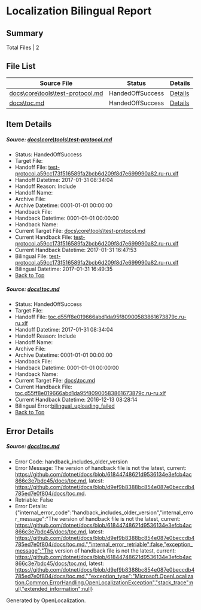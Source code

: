 # <a name='report-top'></a> Localization Bilingual Report

## Summary
 Total Files | 2

## File List
 Source File | Status | Details 
 ----------- | ------ | ------- 
 [docs\core\tools\test-protocol.md](https://github.com/dotnet/docs/blob/d9ef9b8388bc854e087e0beccdb4785ed7e0f804/docs/core/tools/test-protocol.md) | HandedOffSuccess | [Details](#01709dae4164c93faff06a501ff304dc1300c24e114)
 [docs\toc.md](https://github.com/dotnet/docs/blob/d9ef9b8388bc854e087e0beccdb4785ed7e0f804/docs/toc.md) | HandedOffSuccess | [Details](#639884c79ea63b8a638d56f55a52e12948c995f13469)

## Item Details
##### <a name='01709dae4164c93faff06a501ff304dc1300c24e114'></a> Source: [docs\core\tools\test-protocol.md](https://github.com/dotnet/docs/blob/d9ef9b8388bc854e087e0beccdb4785ed7e0f804/docs/core/tools/test-protocol.md)
* Status: HandedOffSuccess
* Target File: 
* Handoff File: [test-protocol.a59cc173f516589fa2bcb6d209f8d7e699990a82.ru-ru.xlf](https://github.com/dotnet/docs.handoff/blob/003a08a9f4dd27d10a0cf94a3c7f20a22131e03d/ol-handoff/dotnet/docs.ru-ru/master/dotnet-core/test-protocol.a59cc173f516589fa2bcb6d209f8d7e699990a82.ru-ru.xlf)
* Handoff Datetime: 2017-01-31 08:34:04
* Handoff Reason: Include
* Handoff Name: 
* Archive File: 
* Archive Datetime: 0001-01-01 00:00:00
* Handback File: 
* Handback Datetime: 0001-01-01 00:00:00
* Handback Name: 
* Current Target File: [docs\core\tools\test-protocol.md](https://github.com/dotnet/docs.ru-ru/blob/7b3bada61234f1d93b3c466450500fac03007501/docs/core/tools/test-protocol.md)
* Current Handback File: [test-protocol.a59cc173f516589fa2bcb6d209f8d7e699990a82.ru-ru.xlf](https://github.com/dotnet/docs.handback/blob/1e17b51956aaa9a932bc32c66782d782fff16333/ol-handback/dotnet/docs.ru-ru/master/dotnet-core/test-protocol.a59cc173f516589fa2bcb6d209f8d7e699990a82.ru-ru.xlf)
* Current Handback Datetime: 2017-01-31 16:47:53
* Bilingual File: [test-protocol.a59cc173f516589fa2bcb6d209f8d7e699990a82.ru-ru.xlf](https://github.com/dotnet/docs.handback/blob/1e17b51956aaa9a932bc32c66782d782fff16333/ol-handback/dotnet/docs.ru-ru/master/dotnet-core/test-protocol.a59cc173f516589fa2bcb6d209f8d7e699990a82.ru-ru.xlf)
* Bilingual Datetime: 2017-01-31 16:49:35
* [Back to Top](#report-top)

##### <a name='639884c79ea63b8a638d56f55a52e12948c995f13469'></a> Source: [docs\toc.md](https://github.com/dotnet/docs/blob/d9ef9b8388bc854e087e0beccdb4785ed7e0f804/docs/toc.md)
* Status: HandedOffSuccess
* Target File: 
* Handoff File: [toc.d55ff8e019666abd1da95f80900583861673879c.ru-ru.xlf](https://github.com/dotnet/docs.handoff/blob/003a08a9f4dd27d10a0cf94a3c7f20a22131e03d/ol-handoff/dotnet/docs.ru-ru/master/dotnet-core/toc.d55ff8e019666abd1da95f80900583861673879c.ru-ru.xlf)
* Handoff Datetime: 2017-01-31 08:34:04
* Handoff Reason: Include
* Handoff Name: 
* Archive File: 
* Archive Datetime: 0001-01-01 00:00:00
* Handback File: 
* Handback Datetime: 0001-01-01 00:00:00
* Handback Name: 
* Current Target File: [docs\toc.md](https://github.com/dotnet/docs.ru-ru/blob/ef1b286c4a50647088b0efbd600b8439e97173dd/docs/toc.md)
* Current Handback File: [toc.d55ff8e019666abd1da95f80900583861673879c.ru-ru.xlf](https://github.com/dotnet/docs.handback/blob/d058613bd5ff66b24cce6f3628168c0b566c6b6a/ol-handback/dotnet/docs.ru-ru/master/ht-p1/toc.d55ff8e019666abd1da95f80900583861673879c.ru-ru.xlf)
* Current Handback Datetime: 2016-12-13 08:28:14
* Bilingual Error:[bilingual_uploading_failed](#639884c79ea63b8a638d56f55a52e12948c995f13469bilingual_uploading_failed)
* [Back to Top](#report-top)


## Error Details
##### <a name='639884c79ea63b8a638d56f55a52e12948c995f13469handback_includes_older_version'></a> Source: [docs\toc.md](#639884c79ea63b8a638d56f55a52e12948c995f13469)
* Error Code: handback_includes_older_version
* Error Message: The version of handback file is not the latest, current: https://github.com/dotnet/docs/blob/61844748621d9536134e3efcb4ac866c3e7bdc45/docs/toc.md, latest: https://github.com/dotnet/docs/blob/d9ef9b8388bc854e087e0beccdb4785ed7e0f804/docs/toc.md.
* Retriable: False
* Error Details: {"internal_error_code":"handback_includes_older_version","internal_error_message":"The version of handback file is not the latest, current: https://github.com/dotnet/docs/blob/61844748621d9536134e3efcb4ac866c3e7bdc45/docs/toc.md, latest: https://github.com/dotnet/docs/blob/d9ef9b8388bc854e087e0beccdb4785ed7e0f804/docs/toc.md.","internal_error_retriable":false,"exception_message":"The version of handback file is not the latest, current: https://github.com/dotnet/docs/blob/61844748621d9536134e3efcb4ac866c3e7bdc45/docs/toc.md, latest: https://github.com/dotnet/docs/blob/d9ef9b8388bc854e087e0beccdb4785ed7e0f804/docs/toc.md.","exception_type":"Microsoft.OpenLocalization.Common.ErrorHandling.OpenLocalizationException","stack_trace":null,"extended_information":null}


Generated by OpenLocalization.
